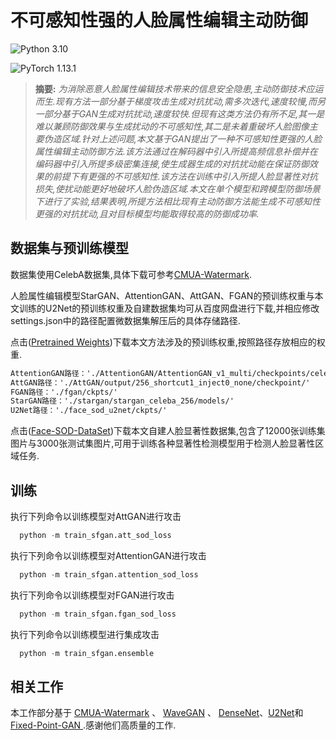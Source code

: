 # 不可感知性强的人脸属性编辑主动防御

![Python 3.10](https://img.shields.io/badge/python-3.10-green.svg?style=plastic)

![PyTorch 1.13.1](https://img.shields.io/badge/pytorch-1.13.1-green.svg?style=plastic)


> **摘要:** *为消除恶意人脸属性编辑技术带来的信息安全隐患,主动防御技术应运而生.现有方法一部分基于梯度攻击生成对抗扰动,需多次迭代,速度较慢,而另一部分基于GAN生成对抗扰动,速度较快.但现有这类方法仍有所不足,其一是难以兼顾防御效果与生成扰动的不可感知性,其二是未着重破坏人脸图像主要伪造区域.针对上述问题,本文基于GAN提出了一种不可感知性更强的人脸属性编辑主动防御方法.该方法通过在解码器中引入所提高频信息补偿并在编码器中引入所提多级密集连接,使生成器生成的对抗扰动能在保证防御效果的前提下有更强的不可感知性.该方法在训练中引入所提人脸显著性对抗损失,使扰动能更好地破坏人脸伪造区域.本文在单个模型和跨模型防御场景下进行了实验,结果表明,所提方法相比现有主动防御方法能生成不可感知性更强的对抗扰动,且对目标模型均能取得较高的防御成功率.*


## 数据集与预训练模型

数据集使用CelebA数据集,具体下载可参考[CMUA-Watermark](https://github.com/VDIGPKU/CMUA-Watermark). 

人脸属性编辑模型StarGAN、AttentionGAN、AttGAN、FGAN的预训练权重与本文训练的U2Net的预训练权重及自建数据集均可从百度网盘进行下载,并相应修改settings.json中的路径配置微数据集解压后的具体存储路径.

点击([Pretrained Weights](https://pan.baidu.com/s/1AMhVnrcB4OIUOwym8tP7eA?pwd=msch))下载本文方法涉及的预训练权重,按照路径存放相应的权重.

```xml
AttentionGAN路径：'./AttentionGAN/AttentionGAN_v1_multi/checkpoints/celeba_256_pretrained/'
AttGAN路径：'./AttGAN/output/256_shortcut1_inject0_none/checkpoint/'
FGAN路径：'./fgan/ckpts/'
StarGAN路径：'./stargan/stargan_celeba_256/models/'
U2Net路径：'./face_sod_u2net/ckpts/'
```

点击([Face-SOD-DataSet](https://pan.baidu.com/s/1f-SRP5J-9OEs4TFNT4_10w?pwd=r33j))下载本文自建人脸显著性数据集,包含了12000张训练集图片与3000张测试集图片,可用于训练各种显著性检测模型用于检测人脸显著性区域任务.


## 训练
执行下列命令以训练模型对AttGAN进行攻击

```python
  python -m train_sfgan.att_sod_loss
```
执行下列命令以训练模型对AttentionGAN进行攻击

```python
  python -m train_sfgan.attention_sod_loss
```
执行下列命令以训练模型对FGAN进行攻击

```python
  python -m train_sfgan.fgan_sod_loss
```
执行下列命令以训练模型进行集成攻击

```python
  python -m train_sfgan.ensemble
```

## 相关工作
本工作部分基于 [CMUA-Watermark](https://github.com/VDIGPKU/CMUA-Watermark) 、 [WaveGAN](https://github.com/kobeshegu/ECCV2022_WaveGAN) 、 [DenseNet](https://github.com/bamos/densenet.pytorch)、[U2Net](https://github.com/xuebinqin/U-2-Net)和[Fixed-Point-GAN
](https://github.com/mahfuzmohammad/Fixed-Point-GAN).感谢他们高质量的工作.
